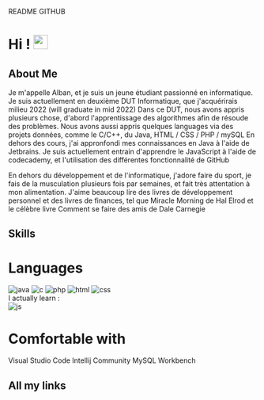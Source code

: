 README GITHUB
# Hi ! <img src="https://media.giphy.com/media/hvRJCLFzcasrR4ia7z/giphy.gif" width="29px">

## About Me
Je m'appelle Alban, et je suis un jeune étudiant passionné en informatique. Je suis actuellement en deuxième DUT Informatique, que j'acquérirais milieu 2022 (will graduate in mid 2022)
Dans ce DUT, nous avons appris plusieurs chose, d'abord l'apprentissage des algorithmes afin de résoude des problèmes. Nous avons aussi appris quelques languages via des projets données, comme le C/C++, du Java, HTML / CSS / PHP / mySQL
En dehors des cours, j'ai appronfondi mes connaissances en Java à l'aide de Jetbrains.
Je suis actuellement entrain d'apprendre le JavaScript à l'aide de codecademy, et l'utilisation des différentes fonctionnalité de GitHub

En dehors du développement et de l'informatique, j'adore faire du sport, je fais de la musculation plusieurs fois par semaines, et fait très attentation à mon alimentation.
J'aime beaucoup lire des livres de développement personnel et des livres de finances, tel que Miracle Morning de Hal Elrod et le célèbre livre Comment se faire des amis de Dale Carnegie

## Skills

# Languages
![java](https://img.shields.io/badge/Java-ED8B00?style=for-the-badge&logo=java&logoColor=white)
![c](https://img.shields.io/badge/C-00599C?style=for-the-badge&logo=c&logoColor=white)
![php](https://img.shields.io/badge/PHP-777BB4?style=for-the-badge&logo=php&logoColor=white)
![html](https://img.shields.io/badge/HTML5-E34F26?style=for-the-badge&logo=html5&logoColor=white)
![css](https://img.shields.io/badge/CSS-239120?&style=for-the-badge&logo=css3&logoColor=white)<br>
I actually learn : <br>
![js](https://img.shields.io/badge/JavaScript-F7DF1E?style=for-the-badge&logo=javascript&logoColor=black)
# Comfortable with
Visual Studio Code
Intellij Community
MySQL Workbench


## All my links
<!---
Alban-Ktz/Alban-Ktz is a ✨ special ✨ repository because its `README.md` (this file) appears on your GitHub profile.
You can click the Preview link to take a look at your changes.
--->
